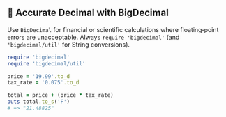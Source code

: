 ## 🧮 Accurate Decimal with BigDecimal

Use `BigDecimal` for financial or scientific calculations where floating‑point errors are unacceptable. Always `require 'bigdecimal'` (and `'bigdecimal/util'` for String conversions).

```ruby
require 'bigdecimal'
require 'bigdecimal/util'

price = '19.99'.to_d
tax_rate = '0.075'.to_d

total = price + (price * tax_rate)
puts total.to_s('F')
# => "21.48825"
```